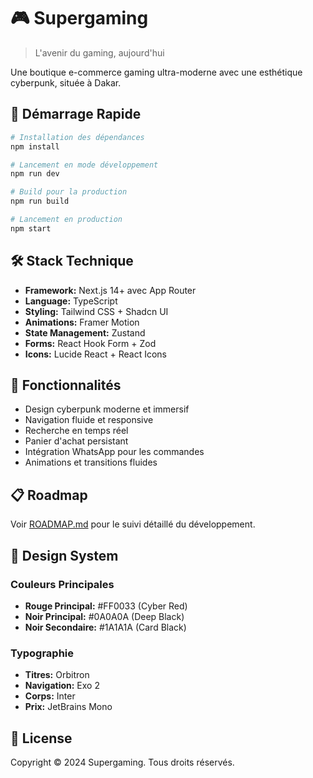 # 🎮 Supergaming

> L'avenir du gaming, aujourd'hui

Une boutique e-commerce gaming ultra-moderne avec une esthétique cyberpunk, située à Dakar.

## 🚀 Démarrage Rapide

```bash
# Installation des dépendances
npm install

# Lancement en mode développement
npm run dev

# Build pour la production
npm run build

# Lancement en production
npm start
```

## 🛠️ Stack Technique

- **Framework:** Next.js 14+ avec App Router
- **Language:** TypeScript
- **Styling:** Tailwind CSS + Shadcn UI
- **Animations:** Framer Motion
- **State Management:** Zustand
- **Forms:** React Hook Form + Zod
- **Icons:** Lucide React + React Icons

## 📱 Fonctionnalités

- Design cyberpunk moderne et immersif
- Navigation fluide et responsive
- Recherche en temps réel
- Panier d'achat persistant
- Intégration WhatsApp pour les commandes
- Animations et transitions fluides

## 📋 Roadmap

Voir [ROADMAP.md](ROADMAP.md) pour le suivi détaillé du développement.

## 🎨 Design System

### Couleurs Principales
- **Rouge Principal:** #FF0033 (Cyber Red)
- **Noir Principal:** #0A0A0A (Deep Black)
- **Noir Secondaire:** #1A1A1A (Card Black)

### Typographie
- **Titres:** Orbitron
- **Navigation:** Exo 2
- **Corps:** Inter
- **Prix:** JetBrains Mono

## 📝 License

Copyright © 2024 Supergaming. Tous droits réservés.
